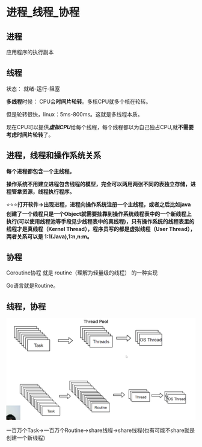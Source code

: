 # 进程_线程_协程

## 进程
应用程序的执行副本

## 线程
状态：
就绪-运行-阻塞

**多线程**时候：
CPU会**时间片轮转**。多核CPU就多个核在轮转。

但是轮转很快，linux：5ms-800ms。这就是多线程本质。

现在CPU可以提供***虚拟CPU***给每个线程，每个线程都以为自己独占CPU,就**不需要考虑时间片轮转**了。

## 进程，线程和操作系统关系

**每个进程都包含一个主线程。**

**操作系统不用建立进程包含线程的模型，完全可以两用两张不同的表独立存储，进程管拿资源，线程执行程序。**

⭐⭐⭐**打开软件->出现进程，进程向操作系统注册一个主线程，或者之后比如java创建了一个线程只是一个Object就需要挂靠到操作系统线程表中的一个新线程上执行(可以使用线程池等手段见少线程表中的真线程)，只有操作系统的线程表里的线程才是真线程（Kernel Thread），程序员写的都是虚拟线程（User Thread），两者关系可以是 1:1(Java),1:n,n:m。**

## 协程
Coroutine协程 就是 routine（理解为轻量级的线程） 的一种实现

Go语言就是Routine。

## 线程，协程

![](2022-12-01-21-28-36.png)

一百万个Task->一百万个Routine->share线程->share线程(也有可能不share就是创建一个新线程)
